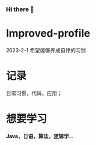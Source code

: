 ### Hi there 👋

# Improved-profile
2023-2-1 希望能够养成自律的习惯

# 记录
日常习惯，代码，应用；

# 想要学习
**Java，日语，算法，逻辑学**...
